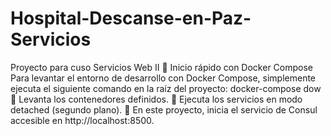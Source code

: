 # Hospital-Descanse-en-Paz-Servicios
Proyecto para cuso Servicios Web II
🚀 Inicio rápido con Docker Compose
Para levantar el entorno de desarrollo con Docker Compose, simplemente ejecuta el siguiente comando en la raíz del proyecto:
docker-compose dow
🐳 Levanta los contenedores definidos.
🔄 Ejecuta los servicios en modo detached (segundo plano).
📡 En este proyecto, inicia el servicio de Consul accesible en http://localhost:8500.

